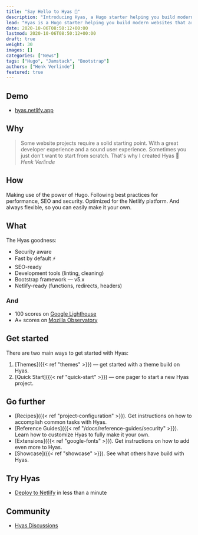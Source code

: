 ```yaml
---
title: "Say Hello to Hyas 👋"
description: "Introducing Hyas, a Hugo starter helping you build modern websites that are secure, fast, and SEO-ready — by default."
lead: "Hyas is a Hugo starter helping you build modern websites that are secure, fast, and SEO-ready."
date: 2020-10-06T08:50:12+00:00
lastmod: 2020-10-06T08:50:12+00:00
draft: true
weight: 30
images: []
categories: ["News"]
tags: ["Hugo", "Jamstack", "Bootstrap"]
authors: ["Henk Verlinde"]
featured: true
---
```


## Demo

- [hyas.netlify.app](https://hyas.netlify.app/)

## Why

> Some website projects require a solid starting point. With a great developer experience and a sound user experience. Sometimes you just don't want to start from scratch. That's why I created Hyas 💚 <cite>Henk Verlinde</cite>

## How

Making use of the power of Hugo. Following best practices for performance, SEO and security. Optimized for the Netlify platform. And always flexible, so you can easily make it your own.

## What

The Hyas goodness:

- Security aware
- Fast by default ⚡️
- SEO-ready
- Development tools (linting, cleaning)
- Bootstrap framework — v5.x
- Netlify-ready (functions, redirects, headers)

### And

- 100 scores on [Google Lighthouse](https://googlechrome.github.io/lighthouse/viewer/?gist=73a46ae67cbe2f70318635b09a548ff0)
- A+ scores on [Mozilla Observatory](https://observatory.mozilla.org/analyze/hyas.netlify.app)

## Get started

There are two main ways to get started with Hyas:

1. [Themes]({{< ref "themes" >}}) — get started with a theme build on Hyas.
2. [Quick Start]({{< ref "quick-start" >}}) — one pager to start a new Hyas project.

## Go further

- [Recipes]({{< ref "project-configuration" >}}). Get instructions on how to accomplish common tasks with Hyas.
- [Reference Guides]({{< ref "/docs/reference-guides/security" >}}). Learn how to customize Hyas to fully make it your own.
- [Extensions]({{< ref "google-fonts" >}}). Get instructions on how to add even more to Hyas.
- [Showcase]({{< ref "showcase" >}}). See what others have build with Hyas.

## Try Hyas

- [Deploy to Netlify](https://app.netlify.com/start/deploy?repository=https://github.com/h-enk/hyas) in less than a minute

## Community

- [Hyas Discussions](https://github.com/h-enk/hyas/discussions)
